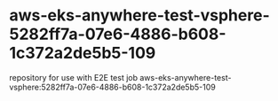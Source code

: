 # aws-eks-anywhere-test-vsphere-5282ff7a-07e6-4886-b608-1c372a2de5b5-109
repository for use with E2E test job aws-eks-anywhere-test-vsphere:5282ff7a-07e6-4886-b608-1c372a2de5b5-109

